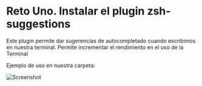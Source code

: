 # Reto Uno. Instalar el plugin zsh-suggestions

Este plugin permite dar sugerencias de autocompletado cuando escribimos en nuestra terminal. Permite incrementar el rendimiento en el uso de la Terminal

Ejemplo de uso en nuestra carpeta:

![Screenshot](./img/zsh-suggestions.png)




